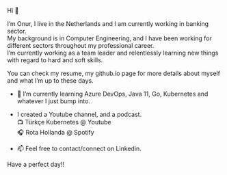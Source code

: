 Hi 👋

I’m Onur, I live in the Netherlands and I am currently working in banking sector.  
My background is in Computer Engineering, and I have been working for different sectors throughout my professional career.  
I’m currently working as a team leader and relentlessly learning new things with regard to hard and soft skills.

You can check my resume, my github.io page for more details about myself and what I’m up to these days.

- 🌱 I’m currently learning Azure DevOps, Java 11, Go, Kubernetes and whatever I just bump into.

- I created a Youtube channel, and a podcast.  
  📺 Türkçe Kubernetes @ Youtube  
  🎧 Rota Hollanda @ Spotify
  
- 📫  Feel free to contact/connect on Linkedin.
 
Have a perfect day!!
